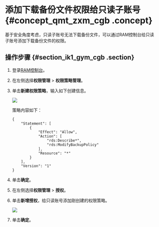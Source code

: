 # 添加下载备份文件权限给只读子账号 {#concept_qmt_zxm_cgb .concept}

基于安全角度考虑，只读子账号无法下载备份文件，可以通过RAM控制台给只读子账号添加下载备份文件的权限。

## 操作步骤 {#section_ik1_gym_cgb .section}

1.  登录[RAM控制台](https://ram.console.aliyun.com/overview)。
2.  在左侧选择**权限管理** \> **权限策略管理**。
3.  单击**新建权限策略**，输入如下创建信息。

    ![](http://static-aliyun-doc.oss-cn-hangzhou.aliyuncs.com/assets/img/79847/156888360934182_zh-CN.png)

    策略内容如下：

    ```
    {
        "Statement": [
            {
                "Effect": "Allow",
                "Action": [
                    "rds:Describe*",
                    "rds:ModifyBackupPolicy"
                ],
                "Resource": "*"
            }
        ],
        "Version": "1"
    }
    ```

4.  单击**确定**。
5.  在左侧选择**权限管理** \> **授权**。
6.  单击**新增授权**，给只读账号添加刚创建的权限策略。

    ![](http://static-aliyun-doc.oss-cn-hangzhou.aliyuncs.com/assets/img/79847/156888360934183_zh-CN.png)

7.  单击**确定**。

